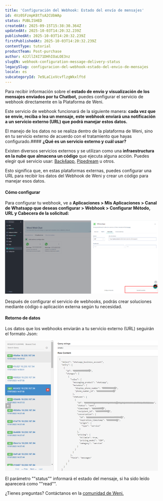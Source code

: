 ```yaml
---
title: 'Configuración del Webhook: Estado del envío de mensajes'
id: 4Vz0SFzmpK8tTsA2CUbWAp
status: PUBLISHED
createdAt: 2025-09-15T15:38:30.364Z
updatedAt: 2025-10-03T14:20:32.239Z
publishedAt: 2025-10-03T14:20:32.239Z
firstPublishedAt: 2025-10-03T14:20:32.239Z
contentType: tutorial
productTeam: Post-purchase
author: 4JJllZ4I71DHhIOaLOE3nz
slugEN: webhook-configuration-message-delivery-status
legacySlug: configuracion-del-webhook-estado-del-envio-de-mensajes
locale: es
subcategoryId: 7e9LaCixVcvflzgWkxlftd
---
```


Para recibir información sobre el **estado de envío y visualización de los mensajes enviados por tu Chatbot,** puedes configurar el servicio de webhook directamente en la Plataforma de Weni.

Este servicio de webhook funcionará de la siguiente manera: **cada vez que se envíe, reciba o lea un mensaje, este webhook enviará una notificación a un servicio externo (URL) que podrá manejar estos datos.**

El manejo de los datos no se realiza dentro de la plataforma de Weni, sino en tu servicio externo de acuerdo con el tratamiento que hayas configurado.#### **¿Qué es un servicio externo y cuál usar?**

Existen diversos servicios externos y se utilizan como una **infraestructura en la nube que almacena un código** que ejecuta alguna acción. Puedes elegir qué servicio usar: [Back4app](https://www.back4app.com/#), [Pipedream](https://pipedream.com/) u otros.

Esto significa que, en estas plataformas externas, puedes configurar una URL para recibir los datos del Webhook de Weni y crear un código para manejar esos datos.

#### **Cómo configurar**

Para configurar tu webhook, ve a **Aplicaciones \> Mis Aplicaciones \> Canal de Whatsapp que deseas configurar \> Webhook \> Configurar Método, URL y Cabecera de la solicitud:**

![](https://raw.githubusercontent.com/vtexdocs/help-center-content/refs/heads/main/docs/es/tutorials/weni-by-vtex/integraciones/configuracion-del-webhook-estado-del-envio-de-mensajes_1.png)

Después de configurar el servicio de webhooks, podrás crear soluciones mediante código o aplicación externa según tu necesidad.

#### **Retorno de datos**

Los datos que los webhooks enviarán a tu servicio externo (URL) seguirán el formato Json:

![](https://raw.githubusercontent.com/vtexdocs/help-center-content/refs/heads/main/docs/es/tutorials/weni-by-vtex/integraciones/configuracion-del-webhook-estado-del-envio-de-mensajes_2.png)

El parámetro ""status"" informará el estado del mensaje, si ha sido leído aparecerá como ""read"".

¿Tienes preguntas? Contáctanos en la [comunidad de Weni.](https://comunidade.weni.ai/)
